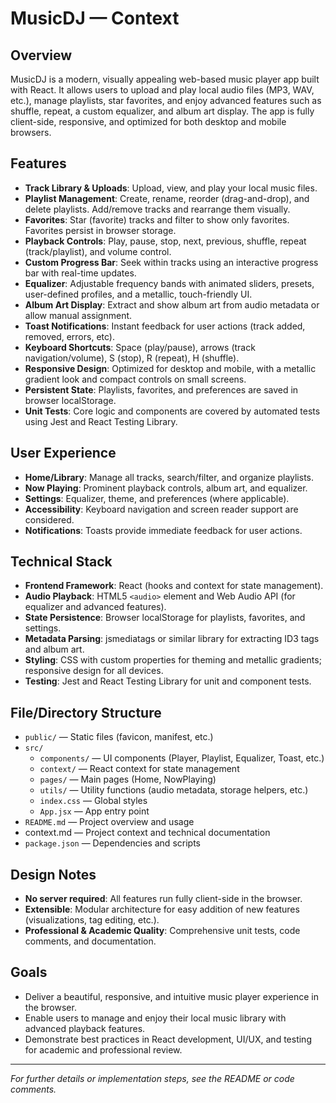 # MusicDJ — Context

## Overview
MusicDJ is a modern, visually appealing web-based music player app built with React. It allows users to upload and play local audio files (MP3, WAV, etc.), manage playlists, star favorites, and enjoy advanced features such as shuffle, repeat, a custom equalizer, and album art display. The app is fully client-side, responsive, and optimized for both desktop and mobile browsers.

## Features
- **Track Library & Uploads**: Upload, view, and play your local music files.
- **Playlist Management**: Create, rename, reorder (drag-and-drop), and delete playlists. Add/remove tracks and rearrange them visually.
- **Favorites**: Star (favorite) tracks and filter to show only favorites. Favorites persist in browser storage.
- **Playback Controls**: Play, pause, stop, next, previous, shuffle, repeat (track/playlist), and volume control.
- **Custom Progress Bar**: Seek within tracks using an interactive progress bar with real-time updates.
- **Equalizer**: Adjustable frequency bands with animated sliders, presets, user-defined profiles, and a metallic, touch-friendly UI.
- **Album Art Display**: Extract and show album art from audio metadata or allow manual assignment.
- **Toast Notifications**: Instant feedback for user actions (track added, removed, errors, etc).
- **Keyboard Shortcuts**: Space (play/pause), arrows (track navigation/volume), S (stop), R (repeat), H (shuffle).
- **Responsive Design**: Optimized for desktop and mobile, with a metallic gradient look and compact controls on small screens.
- **Persistent State**: Playlists, favorites, and preferences are saved in browser localStorage.
- **Unit Tests**: Core logic and components are covered by automated tests using Jest and React Testing Library.

## User Experience
- **Home/Library**: Manage all tracks, search/filter, and organize playlists.
- **Now Playing**: Prominent playback controls, album art, and equalizer.
- **Settings**: Equalizer, theme, and preferences (where applicable).
- **Accessibility**: Keyboard navigation and screen reader support are considered.
- **Notifications**: Toasts provide immediate feedback for user actions.

## Technical Stack
- **Frontend Framework**: React (hooks and context for state management).
- **Audio Playback**: HTML5 `<audio>` element and Web Audio API (for equalizer and advanced features).
- **State Persistence**: Browser localStorage for playlists, favorites, and settings.
- **Metadata Parsing**: jsmediatags or similar library for extracting ID3 tags and album art.
- **Styling**: CSS with custom properties for theming and metallic gradients; responsive design for all devices.
- **Testing**: Jest and React Testing Library for unit and component tests.

## File/Directory Structure
- `public/` — Static files (favicon, manifest, etc.)
- `src/`
  - `components/` — UI components (Player, Playlist, Equalizer, Toast, etc.)
  - `context/` — React context for state management
  - `pages/` — Main pages (Home, NowPlaying)
  - `utils/` — Utility functions (audio metadata, storage helpers, etc.)
  - `index.css` — Global styles
  - `App.jsx` — App entry point
- `README.md` — Project overview and usage
- context.md — Project context and technical documentation
- `package.json` — Dependencies and scripts

## Design Notes
- **No server required**: All features run fully client-side in the browser.
- **Extensible**: Modular architecture for easy addition of new features (visualizations, tag editing, etc.).
- **Professional & Academic Quality**: Comprehensive unit tests, code comments, and documentation.

## Goals
- Deliver a beautiful, responsive, and intuitive music player experience in the browser.
- Enable users to manage and enjoy their local music library with advanced playback features.
- Demonstrate best practices in React development, UI/UX, and testing for academic and professional review.

---

*For further details or implementation steps, see the README or code comments.*
